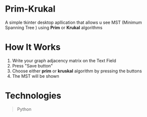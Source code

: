 # Prim-Krukal

A simple tkinter desktop apllication that allows u see MST (Minimum Spanning Tree ) using 
**Prim**  or **Krukal** algorithms
# How It Works

 1. Write your graph adjacency matrix on the Text Field
 2. Press "Save button" 
 3. Choose either **prim** or **kruskal** algorithm by pressing the buttons
 4. The MST will be shown
 # **Technologies**

>  Python

 
